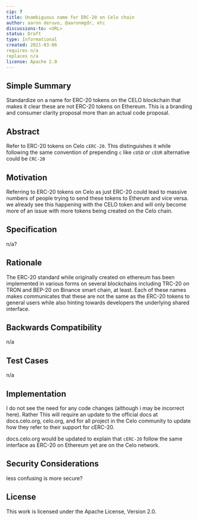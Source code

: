 ```yaml
---
cip: ?
title: Unambiguous name for ERC-20 on Celo chain
author: aaron deruvo, @aaronmgdr, etc 
discussions-to: <URL>
status: Draft
type: Informational
created: 2021-03-06
requires n/a
replaces n/a
license: Apache 2.0
---
```



## Simple Summary
Standardize on a name for ERC-20 tokens on the CELO blockchain that makes it clear these are not ERC-20 tokens on Ethereum. This is a branding and consumer clarity proposal more than an actual code proposal. 


## Abstract
Refer to ERC-20 tokens on Celo `cERC-20`. This distinguishes it while following the same convention of prepending `c` like `cUSD` or `cEUR` alternative could be `CRC-20`


## Motivation
Referring to ERC-20 tokens on Celo as just ERC-20 could lead to massive numbers of people trying to send these tokens to Etherum and vice versa. we already see this happening with the CELO token and will only become more of an issue with more tokens being created on the Celo chain. 
 

## Specification
n/a?

## Rationale
The ERC-20 standard while originally created on ethereum has been implemented in various forms on several blockchains including TRC-20 on TRON and BEP-20 on Binance smart chain, at least. Each of these names makes communicates that these are not the same as the ERC-20 tokens to general users while also hinting towards developers the underlying shared interface. 

## Backwards Compatibility
n/a

## Test Cases
n/a

## Implementation
I do not see the need for any code changes (although i may be incorrect here). Rather This will require an update to the official docs at docs.celo.org, celo.org, and for all project in the Celo community to update how they refer to their support for cERC-20.  

docs.celo.org would be updated to explain that `cERC-20` follow the same interface as ERC-20 on Ethereum yet are on the Celo network. 


## Security Considerations
less confusing is more secure?

## License
This work is licensed under the Apache License, Version 2.0.
